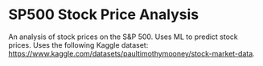 # SP500 Stock Price Analysis

An analysis of stock prices on the S&amp;P 500. Uses ML to predict stock prices. Uses the following Kaggle dataset: https://www.kaggle.com/datasets/paultimothymooney/stock-market-data.
